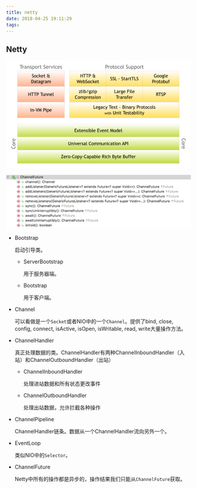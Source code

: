 ```yaml
---
title: netty
date: 2018-04-25 19:11:29
tags: 
---
```

## Netty

![](/images/netty-components.png)

![](/images/ChannelFuture.png)

- Bootstrap

    启动引导类。
    
    - ServerBootstrap

        用于服务器端。

    - Bootstrap 

        用于客户端。

- Channel

    可以看做是一个`Socket`或者NIO中的一个`Channel`。提供了bind, close, config, connect, isActive, isOpen, isWritable, read, write大量操作方法。

- ChannelHandler

    真正处理数据的类。ChannelHandler有两种ChannelInboundHandler（入站）和ChannelOutboundHandler（出站）

    - ChannelInboundHandler 
    
        处理进站数据和所有状态更改事件

    - ChannelOutboundHandler 
        
        处理出站数据，允许拦截各种操作

- ChannelPipeline

    ChannelHandler链条。数据从一个ChannelHandler流向另外一个。

- EventLoop

    类似NIO中的`Selector`。

- ChannelFuture

    Netty中所有的操作都是异步的，操作结果我们只能从`ChannelFuture`获取。


